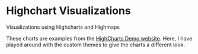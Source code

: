 # Highchart Visualizations
Visualizations using Highcharts and Highmaps


These charts are examples from the [HighCharts Demo website](https://www.highcharts.com/demo). Here, I have played around with the custom themes to give the charts a different look.
